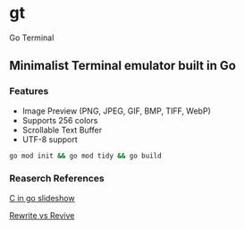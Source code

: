 # gt
Go Terminal 
## Minimalist Terminal emulator built in Go

### Features

- Image Preview (PNG, JPEG, GIF, BMP, TIFF, WebP)
- Supports 256 colors
- Scrollable Text Buffer
- UTF-8 support

```bash
go mod init && go mod tidy && go build
```


### Reaserch References

[C in go slideshow](http://akrennmair.github.io/golang-cgo-slides/#3)

[Rewrite vs Revive](https://medium.com/mysterium-network/golang-c-interoperability-caf0ba9f7bf3)
